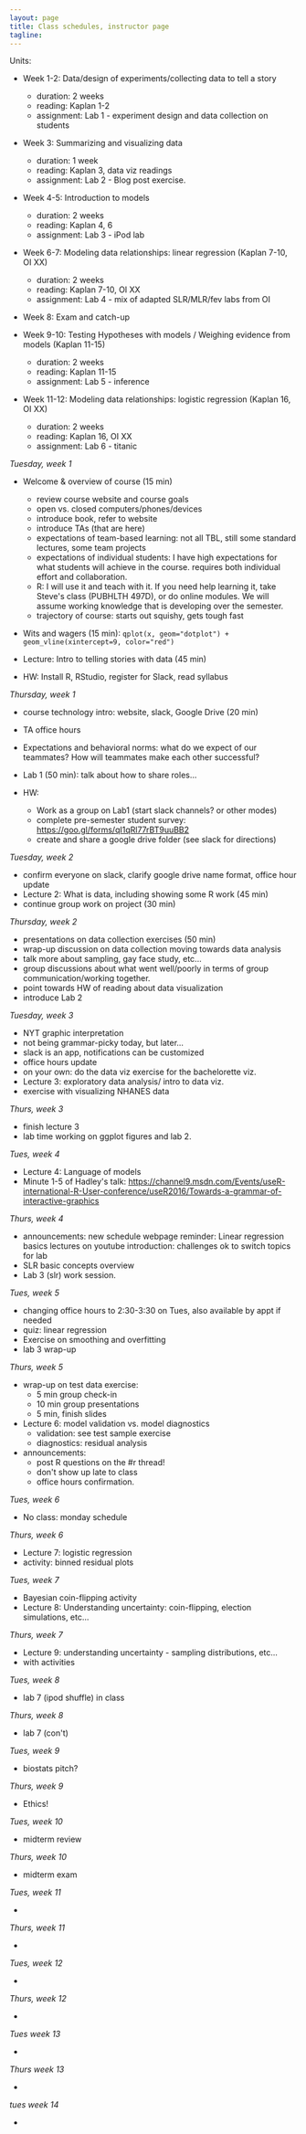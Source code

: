 ```yaml
---
layout: page
title: Class schedules, instructor page
tagline: 
---
```


Units:

 - Week 1-2: Data/design of experiments/collecting data to tell a story

    - duration: 2 weeks
    - reading: Kaplan 1-2
    - assignment: Lab 1 - experiment design and data collection on students

 - Week 3: Summarizing and visualizing data 

    - duration: 1 week
    - reading: Kaplan 3, data viz readings
    - assignment: Lab 2 - Blog post exercise.

 - Week 4-5: Introduction to models 

    - duration: 2 weeks
    - reading: Kaplan 4, 6
    - assignment: Lab 3 - iPod lab

 - Week 6-7: Modeling data relationships: linear regression (Kaplan 7-10, OI XX)

    - duration: 2 weeks
    - reading: Kaplan 7-10, OI XX
    - assignment: Lab 4  - mix of adapted SLR/MLR/fev labs from OI

 - Week 8: Exam and catch-up

 - Week 9-10: Testing Hypotheses with models / Weighing evidence from models (Kaplan 11-15)

    - duration: 2 weeks
    - reading: Kaplan 11-15
    - assignment: Lab 5 - inference 

 - Week 11-12: Modeling data relationships: logistic regression (Kaplan 16, OI XX)
    - duration: 2 weeks
    - reading: Kaplan 16, OI XX
    - assignment: Lab 6 - titanic


_Tuesday, week 1_

 - Welcome & overview of course  (15 min)
    - review course website and course goals
    - open vs. closed computers/phones/devices
    - introduce book, refer to website
    - introduce TAs (that are here)
    - expectations of team-based learning: not all TBL, still some standard lectures, some team projects
    - expectations of individual students: I have high expectations for what students will achieve in the course. requires both individual effort and collaboration.
    - R: I will use it and teach with it. If you need help learning it, take Steve's class (PUBHLTH 497D), or do online modules. We will assume working knowledge that is developing over the semester.
    - trajectory of course: starts out squishy, gets tough fast

 - Wits and wagers (15 min):
    `qplot(x, geom="dotplot") + geom_vline(xintercept=9, color="red")`

 - Lecture: Intro to telling stories with data (45 min)
 
 - HW: Install R, RStudio, register for Slack, read syllabus
 
_Thursday, week 1_

 - course technology intro: website, slack, Google Drive (20 min)
 - TA office hours 
 - Expectations and behavioral norms: what do we expect of our teammates? How will teammates make each other successful? 
 - Lab 1 (50 min): talk about how to share roles...
 
 - HW:
   - Work as a group on Lab1 (start slack channels? or other modes)
   - complete pre-semester student survey: https://goo.gl/forms/qI1qRl77rBT9uuBB2
   - create and share a google drive folder (see slack for directions)
 
_Tuesday, week 2_

 - confirm everyone on slack, clarify google drive name format, office hour update
 - Lecture 2: What is data, including showing some R work (45 min)
 - continue group work on project (30 min)
 
_Thursday, week 2_

 - presentations on data collection exercises (50 min)
 - wrap-up discussion on data collection moving towards data analysis
 - talk more about sampling, gay face study, etc...
 - group discussions about what went well/poorly in terms of group communication/working together.
 - point towards HW of reading about data visualization
 - introduce Lab 2
 
_Tuesday, week 3_

 - NYT graphic interpretation
 - not being grammar-picky today, but later...
 - slack is an app, notifications can be customized
 - office hours update
 - on your own: do the data viz exercise for the bachelorette viz.
 - Lecture 3: exploratory data analysis/ intro to data viz.
 - exercise with visualizing NHANES data

_Thurs, week 3_

 - finish lecture 3
 - lab time working on ggplot figures and lab 2.

_Tues, week 4_
 
 - Lecture 4: Language of models
 - Minute 1-5 of Hadley's talk:
 https://channel9.msdn.com/Events/useR-international-R-User-conference/useR2016/Towards-a-grammar-of-interactive-graphics

_Thurs, week 4_

 - announcements: 
    new schedule webpage
    reminder: Linear regression basics lectures on youtube
    introduction: challenges
    ok to switch topics for lab
 - SLR basic concepts overview
 - Lab 3 (slr) work session.

_Tues, week 5_
 - changing office hours to 2:30-3:30 on Tues, also available by appt if needed
 - quiz: linear regression
 - Exercise on smoothing and overfitting
 - lab 3 wrap-up

_Thurs, week 5_
 - wrap-up on test data exercise: 
    - 5 min group check-in
    - 10 min group presentations
    - 5 min, finish slides
  - Lecture 6: model validation vs. model diagnostics
    - validation: see test sample exercise
    - diagnostics: residual analysis
 - announcements: 
    - post R questions on the #r thread!
    - don't show up late to class
    - office hours confirmation.

_Tues, week 6_

 - No class: monday schedule

_Thurs, week 6_

 - Lecture 7: logistic regression
 - activity: binned residual plots

_Tues, week 7_

 - Bayesian coin-flipping activity
 - Lecture 8: Understanding uncertainty: coin-flipping, election simulations, etc...

_Thurs, week 7_
 
 - Lecture 9: understanding uncertainty - sampling distributions, etc...
 - with activities

_Tues, week 8_

 - lab 7 (ipod shuffle) in class

_Thurs, week 8_

 - lab 7 (con't)

 _Tues, week 9_

 - biostats pitch?

 _Thurs, week 9_

 - Ethics!

 _Tues, week 10_

  - midterm review

 _Thurs, week 10_
 
 - midterm exam

 _Tues, week 11_

 - 

 _Thurs, week 11_

 - 

 _Tues, week 12_

 - 

 _Thurs, week 12_

 - 

 _Tues week 13_
 
 - 

_Thurs week 13_

 - 

_tues week 14_

 - 


